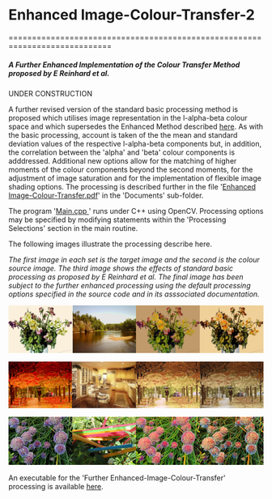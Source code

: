 # Enhanced Image-Colour-Transfer-2
============================================================================

##### A Further Enhanced Implementation of the Colour Transfer Method proposed by E Reinhard et al.

UNDER CONSTRUCTION

A further revised version of the standard basic processing method is proposed which utilises image representation in the l-alpha-beta  colour space and which supersedes the Enhanced Method described [here](https://github.com/TJCoding/Enhanced-Image-Colour-Transfer). As with the basic processing, account is taken of the the mean and standard deviation values of the respective l-alpha-beta components but, in addition, the correlation between the 'alpha' and 'beta' colour components is adddressed. Additional new options allow for the matching of higher moments of the colour components beyond the second moments, for the adjustment of image saturation and for the implementation of flexible image shading options.  The processing is described further in the file '[Enhanced Image-Colour-Transfer.pdf](Documents/Enhanced%20Image-Colour-Transfer.pdf)'  in the 'Documents' sub-folder. 

The program '[Main.cpp ](Main.cpp)' runs under C++ using OpenCV. Processing options may be specified by modifying statements within the 'Processing Selections' section in the main routine.

The following images illustrate the processing describe here.

*The first image in each set is the target image and the second is the colour source image.  The third image shows the effects of standard basic processing as proposed by E Reinhard et al. The final image has been subject to the further enhanced processing using the default processing options specified in the source code and in its asssociated documentation.* 

![Composite of Vase Image: Inputs and Outputs](Documents/Images/Vase_composite.jpg?raw=true)

![Composite of Autumn Image: Inputs and Outputs](Documents/Images/Autumn_composite.jpg?raw=true)

![Composite of Flowers Image: Inputs and Outputs](Documents/Images/Flowers_composite.jpg?raw=true)

An executable for the 'Further Enhanced-Image-Colour-Transfer' processing  is available [here](https://github.com/TJCoding/Image-Colour-Transfer-Processing-Executable).



